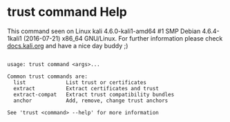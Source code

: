 # trust command Help
 
 This command seen on Linux kali 4.6.0-kali1-amd64 #1 SMP Debian 4.6.4-1kali1 (2016-07-21) x86_64 GNU/Linux. For further information please check [docs.kali.org](docs.kali.org) and have a nice day buddy ;) 

~~~

usage: trust command <args>...

Common trust commands are:
  list             List trust or certificates
  extract          Extract certificates and trust
  extract-compat   Extract trust compatibility bundles
  anchor           Add, remove, change trust anchors

See 'trust <command> --help' for more information

~~~
